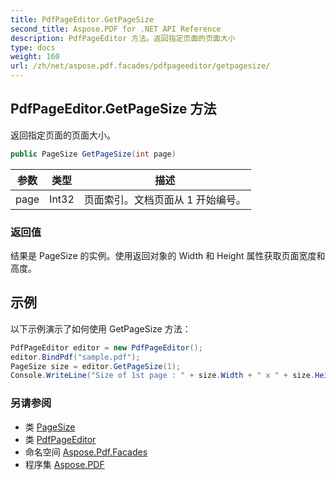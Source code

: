 ```yaml
---
title: PdfPageEditor.GetPageSize
second_title: Aspose.PDF for .NET API Reference
description: PdfPageEditor 方法。返回指定页面的页面大小
type: docs
weight: 160
url: /zh/net/aspose.pdf.facades/pdfpageeditor/getpagesize/
---
```

## PdfPageEditor.GetPageSize 方法

返回指定页面的页面大小。

```csharp
public PageSize GetPageSize(int page)
```

| 参数 | 类型 | 描述 |
| --- | --- | --- |
| page | Int32 | 页面索引。文档页面从 1 开始编号。 |

### 返回值

结果是 PageSize 的实例。使用返回对象的 Width 和 Height 属性获取页面宽度和高度。

## 示例

以下示例演示了如何使用 GetPageSize 方法：

```csharp
PdfPageEditor editor = new PdfPageEditor();
editor.BindPdf("sample.pdf");
PageSize size = editor.GetPageSize(1);
Console.WriteLine("Size of 1st page : " + size.Width + " x " + size.Height);
```

### 另请参阅

* 类 [PageSize](../../../aspose.pdf/pagesize/)
* 类 [PdfPageEditor](../)
* 命名空间 [Aspose.Pdf.Facades](../../../aspose.pdf.facades/)
* 程序集 [Aspose.PDF](../../../)